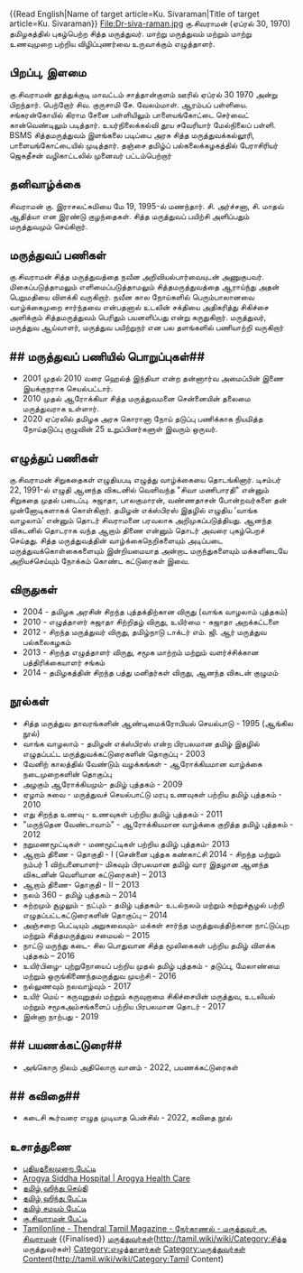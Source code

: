 {{Read English|Name of target article=Ku. Sivaraman|Title of target article=Ku. Sivaraman}}
[File:Dr-siva-raman.jpg](http://tamil.wiki/wiki/thumb|கு.சிவராமன்)
கு.சிவராமன் (ஏப்ரல் 30, 1970) தமிழகத்தில் புகழ்பெற்ற சித்த மருத்துவர். மாற்று மருத்துவம் மற்றும் மாற்று உணவுமுறை பற்றிய விழிப்புணர்வை உருவாக்கும் எழுத்தாளர்.
## பிறப்பு, இளமை
கு.சிவராமன் தூத்துக்குடி மாவட்டம் சாத்தான்குளம் ஊரில் ஏப்ரல் 30 1970 அன்று பிறந்தார். பெற்றோர் சிவ. குருசாமி சே. வேலம்மாள். ஆரம்பப் பள்ளியை. சங்கரன்கோயில் கிராம சேனை பள்ளியிலும் பாளையங்கோட்டை செர்வைட் கான்வெண்டிலும் படித்தார். உயர்நிலைக்கல்வி தூய சவேரியார் மேல்நிலைப் பள்ளி. BSMS சித்தமருத்துவம் இளங்கலை படிப்பை அரசு சித்த மருத்துவக்கல்லூரி, பாளையங்கோட்டையில் முடித்தார். தஞ்சை தமிழ்ப் பல்கலைக்கழகத்தில் பேராசிரியர் ஜெகதீசன் வழிகாட்டலில் முனைவர் பட்டம்பெற்றார்
## தனிவாழ்க்கை
சிவராமன் கு. இராசலட்சுமியை மே 19, 1995-ல் மணந்தார். சி. அர்ச்சனா, சி. மாதவ் ஆதித்யா என இரண்டு குழந்தைகள். சித்த மருத்துவப் பயிற்சி அளிப்பதும் மருத்துவமும் செய்கிறார்.
## மருத்துவப் பணிகள்
கு.சிவராமன் சித்த மருத்துவத்தை நவீன அறிவியல்பார்வையுடன் அணுகுபவர். மிகைப்படுத்தாமலும் எளிமைப்படுத்தாமலும் சித்தமருத்துவத்தை ஆராய்ந்து அதன் பெறுமதியை விளக்கி வருகிறார். நவீன கால நோய்களில் பெரும்பாலானவை வாழ்க்கைமுறை சார்ந்தவை என்பதனால் உடலின் சக்தியை அதிகரித்து சிகிச்சை அளிக்கும் சித்தமருத்துவம் பெரிதும் பயனளிப்பது என்று கருதுகிறார். மருத்துவர், மருத்துவ ஆய்வாளர், மருத்துவ பயிற்றுநர் என பல தளங்களில் பணியாற்றி வருகிறார்
## ## மருத்துவப் பணியில் பொறுப்புகள்## 
* 2001 முதல் 2010 வரை ஹெல்த் இந்தியா என்ற தன்னாார்வ அமைப்பின் இணை இயக்குநராக செயல்பட்டார்.
* 2010 முதல் ஆரோக்கியா சித்த மருத்துவமனை சென்னையின் தலைமை மருத்துவராக உள்ளார். 
* 2020 ஏப்ரலில் தமிழக அரசு கொரானா நோய் தடுப்பு பணிக்காக நியமித்த நோய்தடுப்பு குழுவின் 25 உறுப்பினர்களுள் இவரும் ஒருவர்.
## எழுத்துப் பணிகள்
கு.சிவராமன் சிறுகதைகள் எழுதியபடி எழுத்து வாழ்க்கையை தொடங்கினார். டிசம்பர் 22, 1991-ல் எழுதி ஆனந்த விகடனில் வெளிவந்த "சிவா மணிபாரதி" என்னும் சிறுகதை முதல் படைப்பு. சுஜாதா, பாலகுமாரன், வண்ணதாசன் போன்றவர்களை தன் முன்னோடிகளாகக் கொள்கிறார். தமிழன் எக்ஸ்பிரஸ் இதழில் எழுதிய ’வாங்க வாழலாம்’ என்னும் தொடர் சிவராமனை பரவலாக அறிமுகப்படுத்தியது. ஆனந்த விகடனில் தொடராக வந்த ஆறாம் திணை என்னும் தொடர் அவரை புகழ்பெறச் செய்தது. சித்த மருத்துவத்தின் வாழ்க்கைநெறிகளையும் அடிப்படை மருத்துவக்கொள்கைகளையும் இன்றியமையாத அன்றாட மருந்துகளையும் மக்களிடையே அறியச்செய்யும் நோக்கம் கொண்ட கட்டுரைகள் இவை.
## விருதுகள்
* 2004 - தமிழக அரசின் சிறந்த புத்தக்திற்கான விருது (வாங்க வாழலாம் புத்தகம்)
* 2010 - எழுத்தாளர் சுஜாதா சிற்றிதழ் விருது, உயிர்மை - சுஜாதா அறக்கட்டளை
* 2012 - சிறந்த மருத்துவர் விருது, தமிழ்நாடு டாக்டர் எம். ஜி. ஆர் மருத்துவ பல்கலைகழகம்
* 2013 - சிறந்த எழுத்தாளர் விருது, சமூக மாற்றம் மற்றும் வளர்ச்சிக்கான பத்திரிக்கையாளர் சங்கம்
* 2014 - தமிழகத்தின் சிறந்த பத்து மனிதர்கள் விருது, ஆனந்த விகடன் குழுமம்
## நூல்கள்
* சித்த மருத்துவ தாவரங்களின் ஆண்டிமைக்ரோபியல் செயல்பாடு - 1995 (ஆங்கில நூல்)
* வாங்க வாழலாம் - தமிழன் எக்ஸ்பிரஸ் என்ற பிரபலமான தமிழ் இதழில் எழுதப்பட்ட மருத்துவக்கட்டுரைகளின் தொகுப்பு - 2003
* வேனிற் காலத்தில் வேண்டும் வழக்கங்கள் - ஆரோக்கியமான வாழ்க்கை நடைமுறைகளின் தொகுப்பு
* அழகும் ஆரோக்கியமும்- தமிழ் புத்தகம் - 2009
* ஏழாம் சுவை - மருத்துவச் செயல்பாட்டு மரபு உணவுகள் பற்றிய தமிழ் புத்தகம் - 2010
* எது சிறந்த உணவு - உணவுகள் பற்றிய தமிழ் புத்தகம் - 2011
* "மருந்தென வேண்டாவாம்" - ஆரோக்கியமான வாழ்க்கை குறித்த தமிழ் புத்தகம் - 2012
* நறுமணமூட்டிகள் - மணமூட்டிகள் பற்றிய தமிழ் புத்தகம்- 2013
* ஆறாம் திணை - தொகுதி - I (சென்னை புத்தக கண்காட்சி 2014 - சிறந்த மற்றும் நம்பர் 1 விற்பனையாளர்- மிகவும் பிரபலமான தமிழ் வார இதழான ஆனந்த விகடனின் வெளியான கட்டுரைகள்) – 2013
* ஆறாம் திணை- தொகுதி - II – 2013
* நலம் 360 - தமிழ் புத்தகம் – 2014
* சுற்றமும் சூழலும் - நட்பும் - தமிழ் புத்தகம்- உடல்நலம் மற்றும் சுற்றுச்சூழல் பற்றி எழுதப்பட்டகட்டுரைகளின் தொகுப்பு – 2014
* அஞ்சறை பெட்டியும் அறுசுவையும்- மக்கள் சார்ந்த மருத்துவத்திற்கான நாட்டுப்புற மற்றும் சித்தமருத்துவ சமையல் – 2015
* நாட்டு மருந்து கடை- சில பொதுவான சித்த மூலிகைகள் பற்றிய தமிழ் விளக்க புத்தகம் – 2016
* உயிர்பிழை- புற்றுநோயைப் பற்றிய முதல் தமிழ் புத்தகம் - தடுப்பு, மேலாண்மை மற்றும் ஒருங்கிணைந்தமருத்துவ முயற்சி - 2016
* நல்லுணவும் நலவாழ்வும் - 2017
* உயிர் மெய் - கருவுறுதல் மற்றும் கருவுறாமை சிகிச்சையின் மருத்துவ, உடலியல் மற்றும் சமூகஅம்சங்களைப் பற்றிய பிரபலமான தொடர் - 2017
* இன்னா நாற்பது - 2019
## ## பயணக்கட்டுரை## 
* அங்கொரு நிலம் அதிலொரு வானம் - 2022, பயணக்கட்டுரைகள்
## ## கவிதை## 
* கடைசி கூர்வரை எழுத முடியாத பென்சில் - 2022, கவிதை நூல்
## உசாத்துணை
* [புதியதலைமுறை பேட்டி](https://www.puthiyathalaimurai.com/newsview/66555/Wil--siddha-cure-corona----Special-Interview-with-Doctor-Ku-Sivaraman)
* [Arogya Siddha Hospital | Arogya Health Care](https://www.arogyahealthcare.com/pages/view/founder)
* [தமிழ் ஹிந்து செய்தி](https://www.hindutamil.in/news/supplements/nalam-vazha/27711-2014.html)
* [தமிழ் ஹிந்து பேட்டி](https://www.hindutamil.in/news/opinion/columns/672528-dr-sivaraman-interview.html) 
* [தமிழ் சமயம் பேட்டி](https://tamil.samayam.com/latest-news/state-news/we-will-make-moves-for-public-welfare-says-doctor-g-sivaraman/articleshow/83283993.cms)
* [கு.சிவராமன் பேட்டி](https://www.arogyahealthcare.com/pages/view/%E0%AE%95%E0%AE%AA%E0%AE%9A%E0%AF%81%E0%AE%B0-%E0%AE%95%E0%AF%81%E0%AE%9F%E0%AE%BF%E0%AE%A8%E0%AF%80%E0%AE%B0%E0%AF%8D-corona-%E0%AE%B5%E0%AF%88-%E0%AE%95%E0%AF%8A%E0%AE%B2%E0%AF%8D%E0%AE%B2%E0%AF%81%E0%AE%AE%E0%AE%BE-%E0%AE%9A%E0%AE%BF%E0%AE%A4%E0%AF%8D%E0%AE%A4-%E0%AE%AE%E0%AE%B0%E0%AF%81%E0%AE%A4%E0%AF%8D%E0%AE%A4%E0%AF%81%E0%AE%B5%E0%AE%B0%E0%AF%8D-%E0%AE%95%E0%AF%81.%E0%AE%9A%E0%AE%BF%E0%AE%B5%E0%AE%B0%E0%AE%BE%E0%AE%AE%E0%AE%A9%E0%AF%8D-%E0%AE%B5%E0%AE%BF%E0%AE%B3%E0%AE%95%E0%AF%8D%E0%AE%95%E0%AE%AE%E0%AF%8D-Siddha-Doctor-Sivaraman) 
* [Tamilonline - Thendral Tamil Magazine - நேர்காணல் - மருத்துவர் கு. சிவராமன்](http://www.tamilonline.com/thendral/article.aspx?aid=10932)
{{Finalised}}
[மருத்துவர்கள்](Category:சித்த)(http://tamil.wiki/wiki/Category:சித்த மருத்துவர்கள்)
[Category:எழுத்தாளர்கள்](http://tamil.wiki/wiki/Category:எழுத்தாளர்கள்)
[Category:மருத்துவர்கள்](http://tamil.wiki/wiki/Category:மருத்துவர்கள்)
[Content](Category:Tamil)(http://tamil.wiki/wiki/Category:Tamil Content)